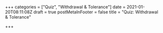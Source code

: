 +++
categories = ["Quiz", "Withdrawal & Tolerance"]
date = 2021-01-20T08:11:08Z
draft = true
postMetaInFooter = false
title = "Quiz: Withdrawal & Tolerance"

+++
